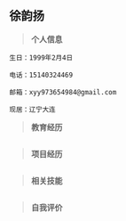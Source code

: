 徐韵扬
--------

> **个人信息**

```
生日：1999年2月4日

电话：15140324469

邮箱：xyy973654984@gmail.com

现居：辽宁大连
```

> **教育经历**

```

```

> **项目经历**

```

```

> **相关技能**

```

```

> **自我评价**

```

```
